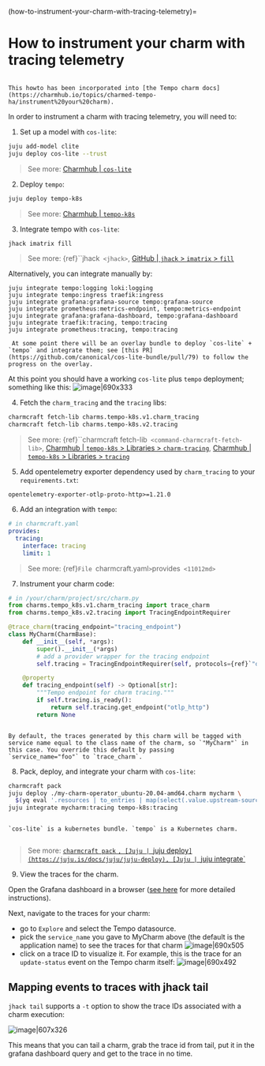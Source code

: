 (how-to-instrument-your-charm-with-tracing-telemetry)=
# How to instrument your charm with tracing telemetry

```{note}

This howto has been incorporated into [the Tempo charm docs](https://charmhub.io/topics/charmed-tempo-ha/instrument%20your%20charm).

```


In order to instrument a charm with tracing telemetry, you will need to:

1. Set up a model with `cos-lite`:


```bash
juju add-model clite
juju deploy cos-lite --trust
```
  
> See more: [Charmhub | `cos-lite`](https://charmhub.io/cos-lite)

2. Deploy `tempo`:

```bash
juju deploy tempo-k8s
```

> See more: [Charmhub | `tempo-k8s`](https://charmhub.io/tempo-k8s)

3. Integrate tempo with `cos-lite`:

```bash
jhack imatrix fill
```

> See more: {ref}``jhack` <jhack>`, [GitHub | `jhack` > `imatrix` > `fill`](https://github.com/PietroPasotti/jhack#fill)

Alternatively, you can integrate manually by:
```
juju integrate tempo:logging loki:logging
juju integrate tempo:ingress traefik:ingress
juju integrate grafana:grafana-source tempo:grafana-source
juju integrate prometheus:metrics-endpoint, tempo:metrics-endpoint
juju integrate grafana:grafana-dashboard, tempo:grafana-dashboard
juju integrate traefik:tracing, tempo:tracing
juju integrate prometheus:tracing, tempo:tracing
```

```{note}
 At some point there will be an overlay bundle to deploy `cos-lite` + `tempo` and integrate them; see [this PR](https://github.com/canonical/cos-lite-bundle/pull/79) to follow the progress on the overlay. 
```

At this point you should have a working `cos-lite` plus `tempo` deployment; something like this:
![image|690x333](upload://7ohHj2JBT9Zaezsgx6p3a56n5cO.png) 

4. Fetch the `charm_tracing` and the `tracing` libs:
```bash
charmcraft fetch-lib charms.tempo-k8s.v1.charm_tracing
charmcraft fetch-lib charms.tempo-k8s.v2.tracing
```

> See more: {ref}``charmcraft fetch-lib` <command-charmcraft-fetch-lib>`, [Charmhub | `tempo-k8s` > Libraries > `charm-tracing`](https://charmhub.io/tempo-k8s/libraries/charm_tracing), [Charmhub | `tempo-k8s` > Libraries > `tracing`](https://charmhub.io/tempo-k8s/libraries/tracing)

5. Add opentelemetry exporter dependency used by `charm_tracing` to your `requirements.txt`:

```
opentelemetry-exporter-otlp-proto-http>=1.21.0
```

6. Add an integration with `tempo`:

```yaml
# in charmcraft.yaml
provides:
  tracing:
    interface: tracing
    limit: 1
```

> See more: {ref}`File `charmcraft.yaml` > `provides` <11012md>`

7. Instrument your charm code:

```python
# in /your/charm/project/src/charm.py
from charms.tempo_k8s.v1.charm_tracing import trace_charm
from charms.tempo_k8s.v2.tracing import TracingEndpointRequirer

@trace_charm(tracing_endpoint="tracing_endpoint")
class MyCharm(CharmBase):
    def __init__(self, *args):
        super().__init__(*args)
        # add a provider wrapper for the tracing endpoint
        self.tracing = TracingEndpointRequirer(self, protocols={ref}`"otlp_http"])

    @property
    def tracing_endpoint(self) -> Optional[str]:
        """Tempo endpoint for charm tracing."""
        if self.tracing.is_ready():
            return self.tracing.get_endpoint("otlp_http")
        return None
```
```{note}
 
By default, the traces generated by this charm will be tagged with service name equal to the class name of the charm, so `"MyCharm"` in this case. You override this default by passing 
`service_name="foo"` to `trace_charm`. 

```


8. Pack, deploy, and integrate your charm with `cos-lite`:

```bash
charmcraft pack
juju deploy ./my-charm-operator_ubuntu-20.04-amd64.charm mycharm \
  $(yq eval '.resources | to_entries | map(select(.value.upstream-source != null) | "--resource " + .key + "=" + .value.upstream-source) | join(" ")' charmcraft.yaml)
juju integrate mycharm:tracing tempo-k8s:tracing
```

```{note}

`cos-lite` is a kubernetes bundle. `tempo` is a Kubernetes charm.
 
```

> See more: [`charmcraft pack` <command-charmcraft-pack>`, [Juju | `juju deploy`](https://juju.is/docs/juju/juju-deploy), [Juju | `juju integrate`](https://juju.is/docs/juju/juju-integrate)

9. View the traces for the charm. 

Open the Grafana dashboard in a browser ([see here](https://github.com/canonical/grafana-k8s-operator) for more detailed instructions).  

Next, navigate to the traces for your charm:
- go to `Explore` and select the Tempo datasource.
- pick the `service_name` you gave to MyCharm above (the default is the application name) to see the traces for that charm
![image|690x505](upload://rAZOurgeYtFfymdB1V0qzKg7HcW.png) 
- click on a trace ID to visualize it. For example, this is the trace for an `update-status` event on the Tempo charm itself:
![image|690x492](upload://6lufy3oZUYDkwxrnufQJKf5tpGN.png)


## Mapping events to traces with jhack tail
`jhack tail` supports a `-t` option to show the trace IDs associated with a charm execution:

![image|607x326](upload://1UUxRnTkBR3hkCPfWd0sd4AXqfJ.png)

This means that you can tail a charm, grab the trace id from tail, put it in the grafana dashboard query and get to the trace in no time.
